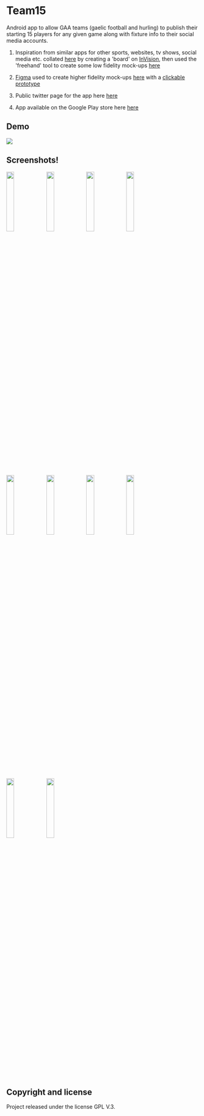 # Team15

Android app to allow GAA teams (gaelic football and hurling) to publish their starting 15 players for any given game along with fixture info to their social media accounts.

1. Inspiration from similar apps for other sports, websites, tv shows, social media etc. collated [here](https://projects.invisionapp.com/boards/FH3SJMFPAC5/) by creating a 'board' on [InVision](https://www.invisionapp.com/), then used the 'freehand' tool to create some low fidelity mock-ups [here](https://projects.invisionapp.com/freehand/document/NQsES8All)

2. [Figma](https://www.figma.com) used to create higher fidelity mock-ups [here](https://www.figma.com/file/UVTI2edjZDEThpWotpd9LRFP/Team15?node-id=150%3A5414) with a [clickable prototype](https://www.figma.com/proto/UVTI2edjZDEThpWotpd9LRFP/Team15?node-id=151%3A5545&scaling=min-zoom&page-id=150%3A5414&starting-point-node-id=151%3A5545&show-proto-sidebar=1)

3. Public twitter page for the app here [here](https://twitter.com/Team15App)

4. App available on the Google Play store here [here](https://play.google.com/store/apps/details?id=com.appteam15.team15)


## Demo

![](demo.gif)


## Screenshots!

<p float="left">
<img src="https://user-images.githubusercontent.com/9675246/184333950-8f25ea61-d1a5-42f6-baa3-405cc6158e9b.jpg" width="20%" height="20%" />
<img src="https://user-images.githubusercontent.com/9675246/184334049-7972cbda-c581-4ead-9032-562cafa244a3.jpg" width="20%" height="20%" />
<img src="https://user-images.githubusercontent.com/9675246/184334427-474b3cc9-7271-4c2f-9b23-12d628a82b57.jpg" width="20%" height="20%" />
<img src="https://user-images.githubusercontent.com/9675246/184334439-8f01d9fe-d7ee-4f04-969e-360a6b874d7c.jpg" width="20%" height="20%" />

<p float="left">
<img src="https://user-images.githubusercontent.com/9675246/184334991-98c90b52-5ca7-49f5-a130-bbfbd64381b3.jpg" width="20%" height="20%" />
<img src="https://user-images.githubusercontent.com/9675246/184335044-77e65002-03cf-40e5-ba0f-7cbd12d17be4.jpg" width="20%" height="20%" />
<img src="https://user-images.githubusercontent.com/9675246/184335053-a5810e22-2418-43d6-b169-1a458194daf2.jpg" width="20%" height="20%" />
<img src="https://user-images.githubusercontent.com/9675246/184336527-df16e6ec-51ab-44f4-a0e2-b18a9995550a.jpg" width="20%" height="20%" />

<p float="left">
<img src="https://user-images.githubusercontent.com/9675246/184335193-f2f3afd0-d532-4763-b668-403f922b51f9.jpg" width="20%" height="20%" />
<img src="https://user-images.githubusercontent.com/9675246/184336394-c77e89e2-049c-46bb-8210-4e6c2410041e.jpg" width="20%" height="20%" />


## Copyright and license

Project released under the license GPL V.3.
